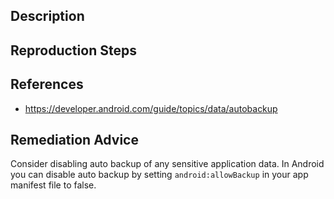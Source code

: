 ## Description


## Reproduction Steps


## References

- https://developer.android.com/guide/topics/data/autobackup


## Remediation Advice

Consider disabling auto backup of any sensitive application data. In Android you can disable auto backup by setting `android:allowBackup` in your app manifest file to false.
